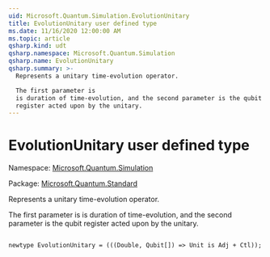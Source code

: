 ```yaml
---
uid: Microsoft.Quantum.Simulation.EvolutionUnitary
title: EvolutionUnitary user defined type
ms.date: 11/16/2020 12:00:00 AM
ms.topic: article
qsharp.kind: udt
qsharp.namespace: Microsoft.Quantum.Simulation
qsharp.name: EvolutionUnitary
qsharp.summary: >-
  Represents a unitary time-evolution operator.

  The first parameter is
  is duration of time-evolution, and the second parameter is the qubit
  register acted upon by the unitary.
---
```


# EvolutionUnitary user defined type

Namespace: [Microsoft.Quantum.Simulation](xref:Microsoft.Quantum.Simulation)

Package: [Microsoft.Quantum.Standard](https://nuget.org/packages/Microsoft.Quantum.Standard)


Represents a unitary time-evolution operator.The first parameter isis duration of time-evolution, and the second parameter is the qubitregister acted upon by the unitary.

```qsharp

newtype EvolutionUnitary = (((Double, Qubit[]) => Unit is Adj + Ctl));
```

